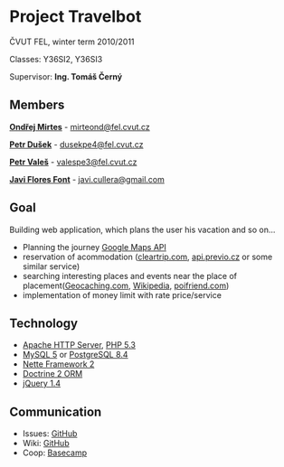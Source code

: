 Project Travelbot
===============

ČVUT FEL, winter term 2010/2011

Classes: Y36SI2, Y36SI3

Supervisor: **Ing. Tomáš Černý**

Members
---------------

**[Ondřej Mirtes](http://github.com/ondrejmirtes)** - mirteond@fel.cvut.cz

**[Petr Dušek](http://github.com/dusekpe4)** - dusekpe4@fel.cvut.cz

**[Petr Valeš](http://github.com/valespe3)** - valespe3@fel.cvut.cz

**[Javi Flores Font](http://github.com/jff15)** - javi.cullera@gmail.com

Goal
---------------

Building web application, which plans the user his vacation and so on...

- Planning the journey [Google Maps API](http://code.google.com/intl/cs/apis/maps/index.html)
- reservation of acommodation ([cleartrip.com](http://www.cleartrip.com/), [api.previo.cz](http://api.previo.cz/) or some similar service)
- searching interesting places and events near the place of placement([Geocaching.com](http://www.geocaching.com/), [Wikipedia](http://en.wikipedia.org/), [poifriend.com](http://www.poifriend.com/))
- implementation of money limit with rate price/service

Technology
---------------

- [Apache HTTP Server](http://httpd.apache.org/), [PHP 5.3](http://www.php.net/)
- [MySQL 5](http://www.mysql.com/) or [PostgreSQL 8.4](http://www.postgresql.org/)
- [Nette Framework 2](http://nette.org/)
- [Doctrine 2 ORM](http://www.doctrine-project.org/)
- [jQuery 1.4](http://jquery.com/)

Communication
---------------

- Issues: [GitHub](http://github.com/travelbot/travelbot/issues)
- Wiki: [GitHub](http://github.com/travelbot/travelbot/wiki)
- Coop: [Basecamp](https://travelbot.basecamphq.com/login)